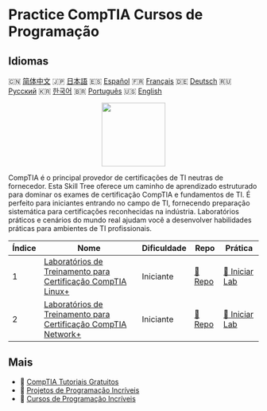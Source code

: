 # Practice CompTIA Cursos de Programação

## Idiomas

🇨🇳 [简体中文](README_zh.md) 🇯🇵 [日本語](README_ja.md) 🇪🇸 [Español](README_es.md) 🇫🇷 [Français](README_fr.md) 🇩🇪 [Deutsch](README_de.md) 🇷🇺 [Русский](README_ru.md) 🇰🇷 [한국어](README_ko.md) 🇧🇷 [Português](README_pt.md) 🇺🇸 [English](README.md) 

<div align="center">
<img width="128px" src="https://file.labex.io/path/ZbzxjVKrvgFc.png">
</div>

CompTIA é o principal provedor de certificações de TI neutras de fornecedor. Esta Skill Tree oferece um caminho de aprendizado estruturado para dominar os exames de certificação CompTIA e fundamentos de TI. É perfeito para iniciantes entrando no campo de TI, fornecendo preparação sistemática para certificações reconhecidas na indústria. Laboratórios práticos e cenários do mundo real ajudam você a desenvolver habilidades práticas para ambientes de TI profissionais.

|   Índice | Nome                                                                                                                             | Dificuldade   | Repo                                                                        | Prática                                                                          |
|----------|----------------------------------------------------------------------------------------------------------------------------------|---------------|-----------------------------------------------------------------------------|----------------------------------------------------------------------------------|
|        1 | [Laboratórios de Treinamento para Certificação CompTIA Linux+](https://labex.io/pt/courses/comptia-linux-plus-training-labs)     | Iniciante     | [🔗 Repo](https://github.com/labex-labs/comptia-linux-plus-training-labs)   | [🚀 Iniciar Lab](https://labex.io/pt/courses/comptia-linux-plus-training-labs)   |
|        2 | [Laboratórios de Treinamento para Certificação CompTIA Network+](https://labex.io/pt/courses/comptia-network-plus-training-labs) | Iniciante     | [🔗 Repo](https://github.com/labex-labs/comptia-network-plus-training-labs) | [🚀 Iniciar Lab](https://labex.io/pt/courses/comptia-network-plus-training-labs) |

## Mais

- 🔗 [CompTIA Tutoriais Gratuitos](https://github.com/labex-labs/comptia-free-tutorials)
- 🔗 [Projetos de Programação Incríveis](https://github.com/labex-labs/awesome-programming-projects)
- 🔗 [Cursos de Programação Incríveis](https://github.com/labex-labs/awesome-programming-courses)

